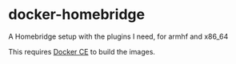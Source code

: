 # docker-homebridge
A Homebridge  setup with the plugins I need, for armhf and x86_64

This requires [Docker CE](https://docs.docker.com/engine/installation/linux/docker-ce/ubuntu) to build the images.
